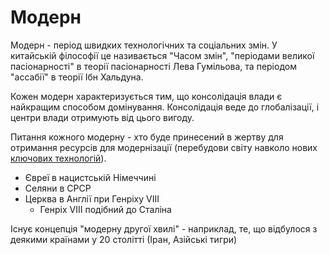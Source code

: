 # Модерн

Модерн - період швидких технологічних та соціальних змін.
У китайській філософії це називається "Часом змін", "періодами великої пасіонарності" в теорії пасіонарності Лева Гумільова, та періодом "ассабії" в теорії Ібн Хальдуна.

Кожен модерн характеризується тим, що консолідація влади є найкращим способом домінування.
Консолідація веде до глобалізації, і центри влади отримують від цього вигоду.

Питання кожного модерну - хто буде принесений в жертву для отримання ресурсів для модернізації (перебудови світу навколо нових [ключових технологій](key-tech.md)).

- Євреї в нацистській Німеччині
- Селяни в СРСР
- Церква в Англії при Генріху VIII
  - Генріх VIII подібний до Сталіна

Існує концепція "модерну другої хвилі" - наприклад, те, що відбулося з деякими країнами у 20 столітті (Іран, Азійські тигри)
